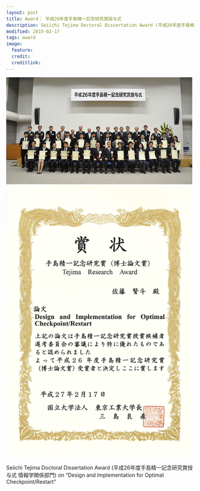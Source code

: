 ```yaml
---
layout: post
title: Award： 平成26年度手島精一記念研究賞授与式
description: Seiichi Tejima Doctoral Dissertation Award (平成26年度手島精一記念研究賞授与式 情報学関係部門) on “Design and Implementation for Optimal Checkpoint/Restart”
modified: 2015-02-17
tags: award
image:
  feature: 
  credit: 
  creditlink: 
---
```



<img src="/files/2015-02-Titech-Award-2.jpg" width=500 alt="">
<img src="/files/2015-02-Titech-Award-1.jpg" width=500 alt="">

Seiichi Tejima Doctoral Dissertation Award (平成26年度手島精一記念研究賞授与式 情報学関係部門) on “Design and Implementation for Optimal Checkpoint/Restart”
